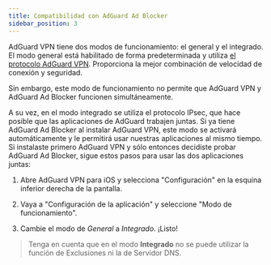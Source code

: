 ```yaml
---
title: Compatibilidad con AdGuard Ad Blocker
sidebar_position: 3
---
```


AdGuard VPN tiene dos modos de funcionamiento: el general y el integrado. El modo general está habilitado de forma predeterminada y utiliza [el protocolo AdGuard VPN](/general/adguard-vpn-protocol.mdx). Proporciona la mejor combinación de velocidad de conexión y seguridad.

Sin embargo, este modo de funcionamiento no permite que AdGuard VPN y AdGuard Ad Blocker funcionen simultáneamente.

A su vez, en el modo integrado se utiliza el protocolo IPsec, que hace posible que las aplicaciones de AdGuard trabajen juntas. Si ya tiene AdGuard Ad Blocker al instalar AdGuard VPN, este modo se activará automáticamente y le permitirá usar nuestras aplicaciones al mismo tiempo. Si instalaste primero AdGuard VPN y sólo entonces decidiste probar AdGuard Ad Blocker, sigue estos pasos para usar las dos aplicaciones juntas:

1. Abre AdGuard VPN para iOS y selecciona "Configuración" en la esquina inferior derecha de la pantalla.

2. Vaya a "Configuración de la aplicación" y seleccione "Modo de funcionamiento".

3. Cambie el modo de *General* a *Integrado*. ¡Listo!

> Tenga en cuenta que en el modo **Integrado** no se puede utilizar la función de Exclusiones ni la de Servidor DNS.
